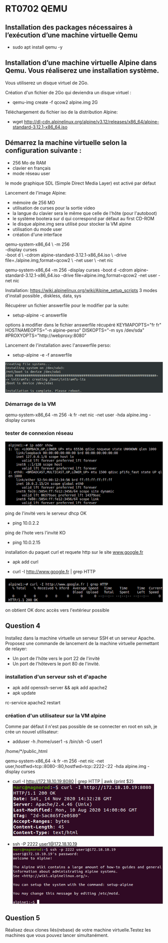 # RT0702 QEMU

## Installation des packages nécessaires à l’exécution d’une machine virtuelle Qemu

* sudo apt install qemu -y

## Installation d’une machine virtuelle Alpine dans Qemu. Vous réaliserez une installation système.

Vous utiliserez un disque virtuel de 2Go.

Création d'un fichier de 2Go qui deviendra un disque virtuel :

* qemu-img create -f qcow2 alpine.img 2G

Téléchargement du fichier iso de la distribution Alpine:

* wget http://dl-cdn.alpinelinux.org/alpine/v3.12/releases/x86_64/alpine-standard-3.12.1-x86_64.iso


## Démarrez la machine virtuelle selon la configuration suivante :

* 256 Mo de RAM
* clavier en français
* mode réseau user


le mode graphique SDL (Simple Direct Media Layer) est activé par défaut

Lancement de l'image Alpine:

* mémoire de 256 MO
* utilisation de curses pour la sortie video
* la langue du clavier sera le même que celle de l'hôte (pour l'autoboot)
* le système bootera sur d qui correspond par défaut au first CD-ROM
* le disque alpine.img sera utilisé pour stocker la VM alpine
* utilisation du mode user
* création d'une interface



qemu-system-x86_64 \ 
 -m 256 \
 -display curses \
 -boot d \ 
 -cdrom alpine-standard-3.12.1-x86_64.iso \ 
 -drive file=./alpine.img,format=qcow2 \ 
 -net user \ 
 -net nic


qemu-system-x86_64 -m 256 -display curses -boot d -cdrom alpine-standard-3.12.1-x86_64.iso -drive file=alpine.img,format=qcow2 -net user -net nic

Installation:
https://wiki.alpinelinux.org/wiki/Alpine_setup_scripts
3 modes d'install possible , diskless, data, sys

Récupérer un fichier answerfile pour le modifier par la suite:
* setup-alpine -c answerfile


options à modifier dans le fichier answerfile récupéré
 KEYMAPOPTS="fr fr"
 HOSTNAMEOPTS="-n alpine-perso"
 DISKOPTS="-m sys /dev/sda"
 #PROXYOPTS="http://webproxy:8080"

Lancement de l'installation avec l'answerfile perso:
* setup-alpine -e -f answerfile


![](tp3-img/install-ok.png)



### Démarrage de la VM
qemu-system-x86_64 -m 256 -k fr -net nic -net user -hda alpine.img -display curses

### tester de connexion réseau


![](tp3-img/config-reseau.png)

ping de l'invité vers le serveur dhcp OK
* ping 10.0.2.2

ping de l'hote vers l'invité KO

* ping 10.0.2.15

installation du paquet curl et requete http sur le site www.google.fr

* apk add curl

* curl -I http://www.google.fr | grep HTTP 

![](tp3-img/http-ok.png)

on obtient OK donc accès vers l'extérieur possible 

## Question 4

Installez  dans  la machine  virtuelle  un  serveur  SSH  et  un  serveur  Apache.  Proposez  une  commande  de lancement de la machine virtuelle permettant de relayer:
* Un port de l'hôte vers le port 22 de l'invité
* Un port de l'hôtevers le port 80 de l'invité. 


### installation d'un serveur ssh et d'apache

* apk add openssh-server && apk add apache2
* apk update

rc-service apache2 restart
### création d'un utilisateur sur la VM alpine

Comme par défaut il n'est pas possible de se connecter en root en ssh, je crée un nouvel utilisateur:

* adduser -h /home/user1 -s /bin/sh -G user1

/home/*/public_html

qemu-system-x86_64 -k fr -m 256 -net nic -net user,hostfwd=tcp::8080-:80,hostfwd=tcp::2222-:22 -hda alpine.img -display curses 



* curl -I http://172.18.10.19:8080 | grep HTTP | awk {print $2}
![](tp3-img/http-ok-sc.png)



* ssh -P 2222 user1@172.18.10.19
![](tp3-img/ssh-ok.png)

## Question 5

Réalisez deux clones liés(rebase) de votre machine virtuelle.Testez les machines que vous pouvez lancer simultanément.

